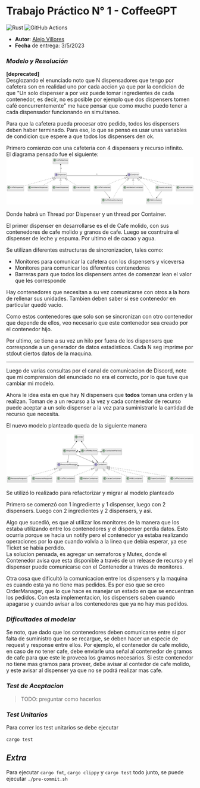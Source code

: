 # Trabajo Práctico N° 1 - CoffeeGPT


![Rust](https://img.shields.io/badge/rust-v1.25.2-%23000000.svg?style=flat-square&logo=rust&logoColor=white)
![GitHub Actions](https://img.shields.io/badge/github%20actions-%232671E5.svg?style=flat-square&logo=githubactions&logoColor=white)


* **Autor**: [Alejo Villores](https://github.com/alejovillores)
* **Fecha** de entrega: 3/5/2023

### _Modelo y Resolución_ 

**[deprecated]**\
Desglozando el enunciado noto que N dispensadores que tengo por cafetera son en realidad uno por cada accion ya que por la condicion de que "Un solo dispenser a por vez puede tomar ingredientes de cada contenedor, es decir, no es posible por ejemplo que dos dispensers tomen café concurrentemente" me hace pensar que como mucho puedo tener a cada dispensador funcionando en simultaneo.

Para que la cafetera pueda procesar otro pedido, todos los dispensers deben haber terminado. Para eso, lo que se pensó es usar unas variables de condicion que espere a que todos los dispensers den ok.

Primero comienzo con una cafeteria con 4 dispensers y recurso infinito.\
El diagrama pensado fue el siguiente:
![diagrama](model.diagram.png)

Donde habrá un Thread por Dispenser y un thread por Container.

El primer dispenser en desarrollarse es el de Cafe molido, con sus contenedores de cafe molido y granos de cafe.
Luego se cosntruira el dispenser de leche y espuma. Por ultimo el de cacao y agua.

Se utilizan diferentes estructuras de sincronizacion, tales como:
 - Monitores para comunicar la cafetera con los dispensers y viceversa
 - Monitores para comunicar los diferentes contenedores
 - Barreras para que todos los dispensers antes de comenzar lean el valor que les corresponde

Hay contenedores que necesitan a su vez comunicarse con otros a la hora de rellenar sus unidades. Tambien deben saber si ese contenedor en particular quedó vacio.

Como estos contenedores que solo son se sincronizan con otro contenedor que depende de ellos, veo necesario que este contenedor sea creado por el contenedor hijo.

Por ultimo, se tiene a su vez un hilo por fuera de los dispensers que corresponde a un generador de datos estadisticos. Cada N seg imprime por stdout ciertos datos de la maquina. 

---

Luego de varias consultas por el canal de comunicacion de Discord, note que mi comprension del enunciado no era el correcto, por lo que tuve que cambiar mi modelo.

Ahora le idea esta en que hay N dispensers que **todos** toman una orden y la realizan. Toman de a un recurso a la vez y cada contenedor de recurso puede aceptar a un solo dispenser a la vez para suministrarle la cantidad de recurso que necesita.

El nuevo modelo planteado queda de la siguiente manera

![Modelo v2](model.diagram.2.png)

Se utilizó lo realizado para refactorizar y migrar al modelo planteado



Primero se comenzó con 1 ingrediente y 1 dispenser, luego con 2 dispensers. Luego con 2 ingredientes y 2 dispensers, y asi.

Algo que sucedió, es que al utilizar los monitores de la manera que los estaba utilizando entre los contenedores y el dispenser perdia datos. Esto ocurria porque se hacia un notify pero el contenedor ya estaba realizando operaciones por lo que cuando volvia a la linea que debia esperar, ya ese Ticket se habia perdido.\
La solucion pensada, es agregar un semaforos y Mutex, donde el Contenedor avisa que esta disponible a través de un release de recurso y el dispenser puede comunicarse con el Contenedor a traves de monitores.

Otra cosa que dificultó la comunicacion entre los dispensers y la maquina es cuando esta ya no tiene mas pedidos. Es por eso que se creo OrderManager, que lo que hace es manejar un estado en que se encuentran los pedidos. Con esta implementacion, los dispensers saben cuando apagarse y cuando avisar a los contenedores que ya no hay mas pedidos.

### _Dificultades al modelar_

Se noto, que dado que los contenedores deben comunicarse entre si por falta de suministro que no se recargue, se deben hacer un especie de request y response entre ellos. Por ejemplo, el contenedor de cafe molido, en caso de no tener cafe, debe enviarle una señal al contenedor de gramos de cafe para que este le proveea los gramos necesarios. Si este contenedor no tiene mas gramos para proveer, debe avisar al contedor de cafe molido, y este avisar al dispenser ya que no se podrá realizar mas cafe.


### _Test de Aceptacion_

> TODO: preguntar como hacerlos

### _Test Unitarios_ 

Para correr los test unitarios se debe ejecutar

`cargo test`

## _Extra_

Para ejecutar ``cargo fmt``, ``cargo clippy`` y ``cargo test`` todo junto, se puede ejecutar `./pre-commit.sh`
